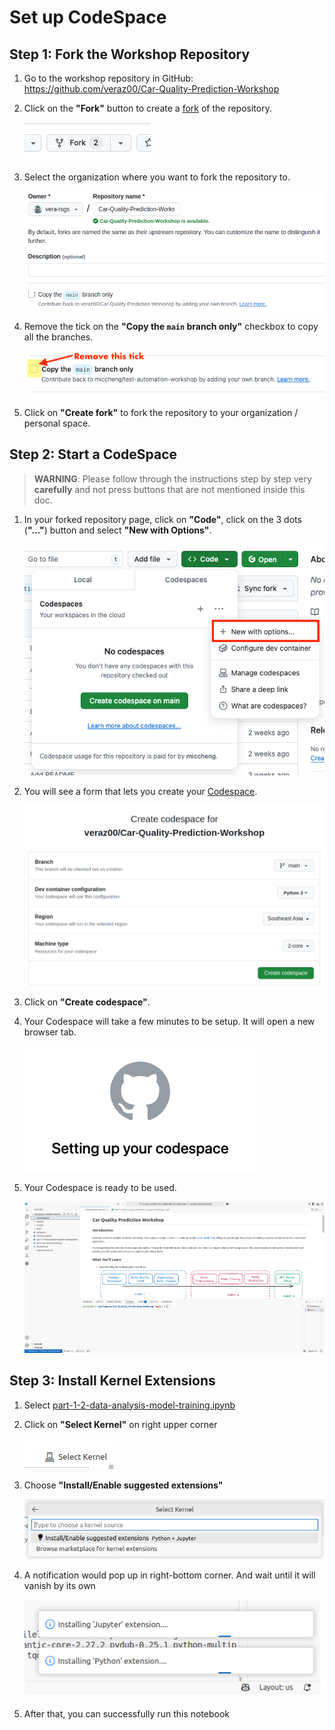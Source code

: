 
# Set up CodeSpace 
## Step 1: Fork the Workshop Repository

1. Go to the workshop repository in GitHub: <https://github.com/veraz00/Car-Quality-Prediction-Workshop>
2. Click on the **"Fork"** button to create a [fork](https://docs.github.com/en/pull-requests/collaborating-with-pull-requests/working-with-forks/fork-a-repo) of the repository.

   ![Fork button](./static/images/fork_button.png)

3. Select the organization where you want to fork the repository to.

   ![Fork form](./static/images/fork_form.png)

4. Remove the tick on the **"Copy the `main` branch only"** checkbox to copy all the branches.

   ![Fork form](./static/images/form_all_branches.png)

5. Click on **"Create fork"** to fork the repository to your organization / personal space.


## Step 2: Start a CodeSpace
> **WARNING**: Please follow through the instructions step by step very **carefully** and not press buttons that are not mentioned inside this doc.

1. In your forked repository page, click on **"Code"**, click on the 3 dots (**"..."**) button and select **"New with Options"**.

   ![Create a new Codespace](./static/images/codespace_new_with_options.png)

2. You will see a form that lets you create your [Codespace](https://docs.github.com/en/codespaces).

   ![Create a Codespace form](./static/images/codespace_create_form.png)


3. Click on **"Create codespace"**.

6. Your Codespace will take a few minutes to be setup. It will open a new browser tab.

   ![Setting Up](./static/images/codespace_setting_up.png)

7. Your Codespace is ready to be used.

   ![Codespace is now ready!](./static/images/codespace_editor_window.png)


## Step 3: Install Kernel Extensions
1. Select [part-1-2-data-analysis-model-training.ipynb](./part-1-2-data-analysis-model-training.ipynb)
2. Click on **"Select Kernel"** on right upper corner 

   ![Select Kernel](./static/images/kernel_select.png)
3. Choose **"Install/Enable suggested extensions"**

   ![Install Extensions for the Kernel](./static/images/kernel_install.png)

4. A notification would pop up in right-bottom corner. And wait until it will vanish by its own

   ![Wait for Extensions Get Installed](./static/images/kernel_wait_installation.png)

5. After that, you can successfully run this notebook